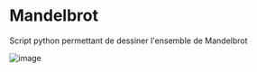 # Mandelbrot

Script python permettant de dessiner l'ensemble de Mandelbrot

![image](https://user-images.githubusercontent.com/61056605/119563107-75e40d00-bda7-11eb-9188-418af26ead61.png)
